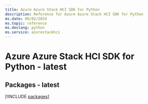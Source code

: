 ```yaml
---
title: Azure Azure Stack HCI SDK for Python
description: Reference for Azure Azure Stack HCI SDK for Python
ms.date: 09/02/2024
ms.topic: reference
ms.devlang: python
ms.service: azurestackhci
---
```

# Azure Azure Stack HCI SDK for Python - latest
## Packages - latest
[!INCLUDE [packages](azure-stack-hci-index.md)]